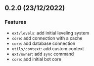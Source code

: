 ## 0.2.0 (23/12/2022)

### Features

- `ext/levels`: add initial leveling system
- `core`: add connection with a cache
- `core`: add database connection
- `utils/context`: add custom context
- `ext/owner`: add `sync` command
- `core`: add initial bot core
